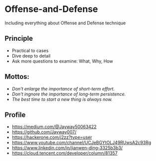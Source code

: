 # Offense-and-Defense
Including everything about Offense and Defense technique

## Principle
- Practical to cases
- Dive deep to detail
- Ask more questions to examine: What, Why, How

## Mottos:

- _Don't enlarge the importance of short-term effort._
- _Don't ingnore the importance of long-term persistence._
- _The best time to start a new thing is always now._

## Profile
- https://medium.com/@Jayway50063422
- https://github.com/Jayway007/
- https://hackerone.com/j2zz?type=user
- https://www.youtube.com/channel/UCJeBGYtOLJ49RUwsA2c93Rg
- https://www.linkedin.com/in/jianwen-ding-3325b3b3/
- https://cloud.tencent.com/developer/column/81357


